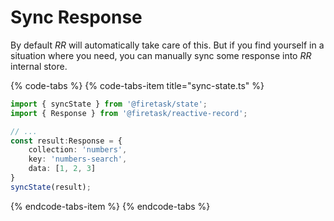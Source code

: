 # Sync Response

By default _RR_ will automatically take care of this. But if you find yourself in a situation where you need, you can manually sync some response into _RR_  internal store.

{% code-tabs %}
{% code-tabs-item title="sync-state.ts" %}
```typescript
import { syncState } from '@firetask/state';
import { Response } from '@firetask/reactive-record';

// ...
const result:Response = {
    collection: 'numbers',
    key: 'numbers-search',
    data: [1, 2, 3]
}
syncState(result);
```
{% endcode-tabs-item %}
{% endcode-tabs %}



